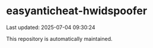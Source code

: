 # easyanticheat-hwidspoofer

Last updated: 2025-07-04 09:30:24

This repository is automatically maintained.
